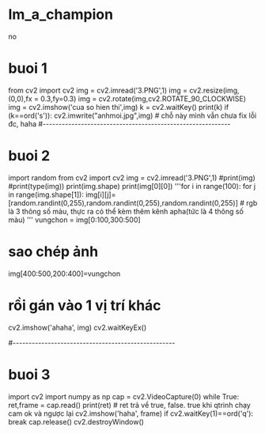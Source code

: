 # Im_a_champion
no
# buoi 1
from cv2 import cv2
img = cv2.imread('3.PNG',1) 
img = cv2.resize(img,(0,0),fx = 0.3,fy=0.3)
img = cv2.rotate(img,cv2.ROTATE_90_CLOCKWISE)
img = cv2.imshow('cua so hien thi',img)
k = cv2.waitKey()
print(k)
if (k==ord('s')):
    cv2.imwrite("anhmoi.jpg",img)
    # chỗ này mình vẫn chưa fix lỗi đc, haha
#-----------------------------------------------------------
# buoi 2
import random
from cv2 import cv2
img = cv2.imread('3.PNG',1)
#print(img)
#print(type(img))
print(img.shape)
print(img[0][0])
'''for i in range(100):
      for j in range(img.shape[1]):
          img[i][j]=[random.randint(0,255),random.randint(0,255),random.randint(0,255)]
          # rgb là 3 thông số màu, thực ra có thể kèm thêm kênh apha(tức là 4 thông số màu) '''
vungchon = img[0:100,300:500] 
# sao chép ảnh 
img[400:500,200:400]=vungchon
# rồi gán vào 1 vị trí khác
cv2.imshow('ahaha', img)
cv2.waitKeyEx()

#---------------------------------------------------
# buoi 3
import cv2
import numpy as np
cap = cv2.VideoCapture(0)
while   True:
    ret,frame = cap.read()
    print(ret)
    # ret trả về true, false. true khi qtrinh  chạy cam ok và ngược lại
    cv2.imshow('haha', frame)
    if cv2.waitKey(1)==ord('q'):
        break
cap.release()
cv2.destroyWindow()
